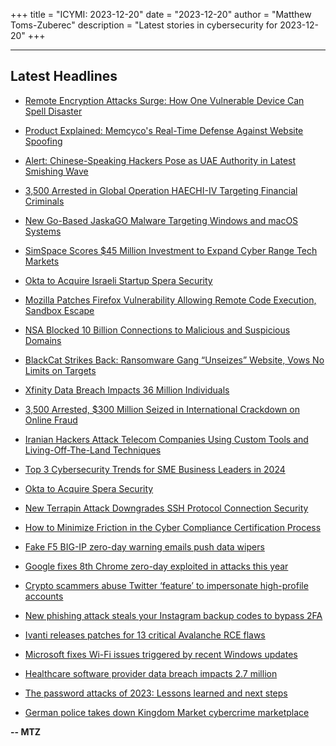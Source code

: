 +++
title = "ICYMI: 2023-12-20"
date = "2023-12-20"
author = "Matthew Toms-Zuberec"
description = "Latest stories in cybersecurity for 2023-12-20"
+++

---------------------------------------------------------------------------
## Latest Headlines
- [Remote Encryption Attacks Surge: How One Vulnerable Device Can Spell Disaster](https://thehackernews.com/2023/12/remote-encryption-attacks-surge-how-one.html)

- [Product Explained: Memcyco's Real-Time Defense Against Website Spoofing](https://thehackernews.com/2023/12/product-explained-memcycos-real-time.html)

- [Alert: Chinese-Speaking Hackers Pose as UAE Authority in Latest Smishing Wave](https://thehackernews.com/2023/12/alert-chinese-hackers-pose-as-uae.html)

- [3,500 Arrested in Global Operation HAECHI-IV Targeting Financial Criminals](https://thehackernews.com/2023/12/3500-arrested-in-global-operation.html)

- [New Go-Based JaskaGO Malware Targeting Windows and macOS Systems](https://thehackernews.com/2023/12/new-go-based-jaskago-malware-targeting.html)

- [SimSpace Scores $45 Million Investment to Expand Cyber Range Tech Markets](https://www.securityweek.com/simspace-scores-45-million-investment-to-expand-cyber-range-tech-markets/)

- [Okta to Acquire Israeli Startup Spera Security](https://www.securityweek.com/okta-to-acquire-israeli-startup-spera-security/)

- [Mozilla Patches Firefox Vulnerability Allowing Remote Code Execution, Sandbox Escape](https://www.securityweek.com/mozilla-patches-firefox-vulnerability-allowing-remote-code-execution-sandbox-escape/)

- [NSA Blocked 10 Billion Connections to Malicious and Suspicious Domains](https://www.securityweek.com/nsa-blocked-10-billion-connections-to-malicious-and-suspicious-domains/)

- [BlackCat Strikes Back: Ransomware Gang “Unseizes” Website, Vows No Limits on Targets](https://www.securityweek.com/blackcat-ransomware-group-responds-to-disruption-caused-by-law-enforcement/)

- [Xfinity Data Breach Impacts 36 Million Individuals](https://www.securityweek.com/xfinity-data-breach-impacts-36-million-individuals/)

- [3,500 Arrested, $300 Million Seized in International Crackdown on Online Fraud](https://www.securityweek.com/3500-arrested-300-million-seized-in-international-crackdown-on-online-fraud/)

- [Iranian Hackers Attack Telecom Companies Using Custom Tools and Living-Off-The-Land Techniques](https://cybersecuritynews.com/iranian-hackers-attack-telecom-companies-using-custom-tools-and-living-off-the-land-techniques/)

- [Top 3 Cybersecurity Trends for SME Business Leaders in 2024](https://cybersecuritynews.com/cybersecurity-trends-2024/)

- [Okta to Acquire Spera Security](https://cybersecuritynews.com/okta-to-acquire-spera-security/)

- [New Terrapin Attack Downgrades SSH Protocol Connection Security](https://cybersecuritynews.com/new-terrapin-attacking-ssh-protocol/)

- [How to Minimize Friction in the Cyber Compliance Certification Process](https://cybersecuritynews.com/cyber-compliance-certification/)

- [Fake F5 BIG-IP zero-day warning emails push data wipers](https://www.bleepingcomputer.com/news/security/fake-f5-big-ip-zero-day-warning-emails-push-data-wipers/)

- [Google fixes 8th Chrome zero-day exploited in attacks this year](https://www.bleepingcomputer.com/news/security/google-fixes-8th-chrome-zero-day-exploited-in-attacks-this-year/)

- [Crypto scammers abuse Twitter ‘feature’ to impersonate high-profile accounts](https://www.bleepingcomputer.com/news/security/crypto-scammers-abuse-twitter-feature-to-impersonate-high-profile-accounts/)

- [New phishing attack steals your Instagram backup codes to bypass 2FA](https://www.bleepingcomputer.com/news/security/new-phishing-attack-steals-your-instagram-backup-codes-to-bypass-2fa/)

- [Ivanti releases patches for 13 critical Avalanche RCE flaws](https://www.bleepingcomputer.com/news/security/ivanti-releases-patches-for-13-critical-avalanche-rce-flaws/)

- [Microsoft fixes Wi-Fi issues triggered by recent Windows updates](https://www.bleepingcomputer.com/news/microsoft/microsoft-fixes-wi-fi-issues-triggered-by-recent-windows-updates/)

- [Healthcare software provider data breach impacts 2.7 million](https://www.bleepingcomputer.com/news/security/healthcare-software-provider-data-breach-impacts-27-million/)

- [The password attacks of 2023: Lessons learned and next steps](https://www.bleepingcomputer.com/news/security/the-password-attacks-of-2023-lessons-learned-and-next-steps/)

- [German police takes down Kingdom Market cybercrime marketplace](https://www.bleepingcomputer.com/news/security/german-police-takes-down-kingdom-market-cybercrime-marketplace/)

**-- MTZ**
